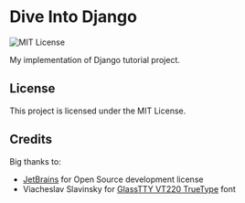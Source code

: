 # Dive Into Django
![MIT License](https://img.shields.io/github/license/JustKappaMan/Dive-Into-Django)

My implementation of Django tutorial project.
## License
This project is licensed under the MIT License.
## Credits
Big thanks to:
* [JetBrains](https://www.jetbrains.com/community/opensource) for Open Source development license
* Viacheslav Slavinsky for [GlassTTY VT220 TrueType](http://sensi.org/~svo/glasstty/) font